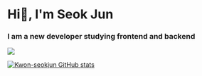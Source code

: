###

<!--
**Kwon-seokjun/Kwon-seokjun** is a ✨ _special_ ✨ repository because its `README.md` (this file) appears on your GitHub profile.

Here are some ideas to get you started:

- 🔭 I’m currently working on ...
- 🌱 I’m currently learning ...
- 👯 I’m looking to collaborate on ...
- 🤔 I’m looking for help with ...
- 💬 Ask me about ...
- 📫 How to reach me: ...
- 😄 Pronouns: ...
- ⚡ Fun fact: ...
-->
<h1>Hi👋, I'm Seok Jun</h1>
<h3>I am a new developer studying frontend and backend</h3>

<a href="https://hits.seeyoufarm.com"><img src="https://hits.seeyoufarm.com/api/count/incr/badge.svg?url=https%3A%2F%2Fgithub.com%2FKwon-seokjun&count_bg=%23B563FF&title_bg=%23AEAEAE&icon=&icon_color=%23E7E7E7&title=hits&edge_flat=false"/></a>

[![Kwon-seokjun GitHub stats](https://github-readme-stats.vercel.app/api?username=Kwon-seokjun&show_icons=true&theme=radical)](https://github.com/anuraghazra/github-readme-stats)
